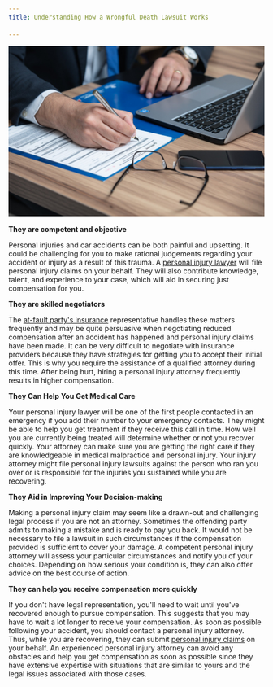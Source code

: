 ```yaml
---
title: Understanding How a Wrongful Death Lawsuit Works

---
```

![personal injury attorney](/uploads/right-g857aaee03_1920.jpg)

**They are competent and objective**

Personal injuries and car accidents can be both painful and upsetting. It could be challenging for you to make rational judgements regarding your accident or injury as a result of this trauma. A [personal injury lawyer](https://www.getthebigguns.com/las-vegas-nv/motorcycle-injuries/) will file personal injury claims on your behalf. They will also contribute knowledge, talent, and experience to your case, which will aid in securing just compensation for you.

**They are skilled negotiators**

The [at-fault party's insurance](https://www.thebalance.com/at-fault-accident-527313) representative handles these matters frequently and may be quite persuasive when negotiating reduced compensation after an accident has happened and personal injury claims have been made. It can be very difficult to negotiate with insurance providers because they have strategies for getting you to accept their initial offer. This is why you require the assistance of a qualified attorney during this time. After being hurt, hiring a personal injury attorney frequently results in higher compensation.

**They Can Help You Get Medical Care**

Your personal injury lawyer will be one of the first people contacted in an emergency if you add their number to your emergency contacts. They might be able to help you get treatment if they receive this call in time. How well you are currently being treated will determine whether or not you recover quickly. Your attorney can make sure you are getting the right care if they are knowledgeable in medical malpractice and personal injury. Your injury attorney might file personal injury lawsuits against the person who ran you over or is responsible for the injuries you sustained while you are recovering.

**They Aid in Improving Your Decision-making**

Making a personal injury claim may seem like a drawn-out and challenging legal process if you are not an attorney. Sometimes the offending party admits to making a mistake and is ready to pay you back. It would not be necessary to file a lawsuit in such circumstances if the compensation provided is sufficient to cover your damage. A competent personal injury attorney will assess your particular circumstances and notify you of your choices. Depending on how serious your condition is, they can also offer advice on the best course of action.

**They can help you receive compensation more quickly**

If you don't have legal representation, you'll need to wait until you've recovered enough to pursue compensation. This suggests that you may have to wait a lot longer to receive your compensation. As soon as possible following your accident, you should contact a personal injury attorney. Thus, while you are recovering, they can submit [personal injury claims](https://www.getthebigguns.com/contact-us/) on your behalf. An experienced personal injury attorney can avoid any obstacles and help you get compensation as soon as possible since they have extensive expertise with situations that are similar to yours and the legal issues associated with those cases.